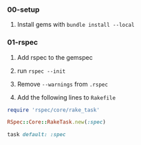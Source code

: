 ### 00-setup

1. Install gems with `bundle install --local`

### 01-rspec

1. Add rspec to the gemspec

2. run `rspec --init`

3. Remove `--warnings` from `.rspec`

4. Add the following lines to `Rakefile`

```ruby
require 'rspec/core/rake_task'

RSpec::Core::RakeTask.new(:spec)

task default: :spec
```
